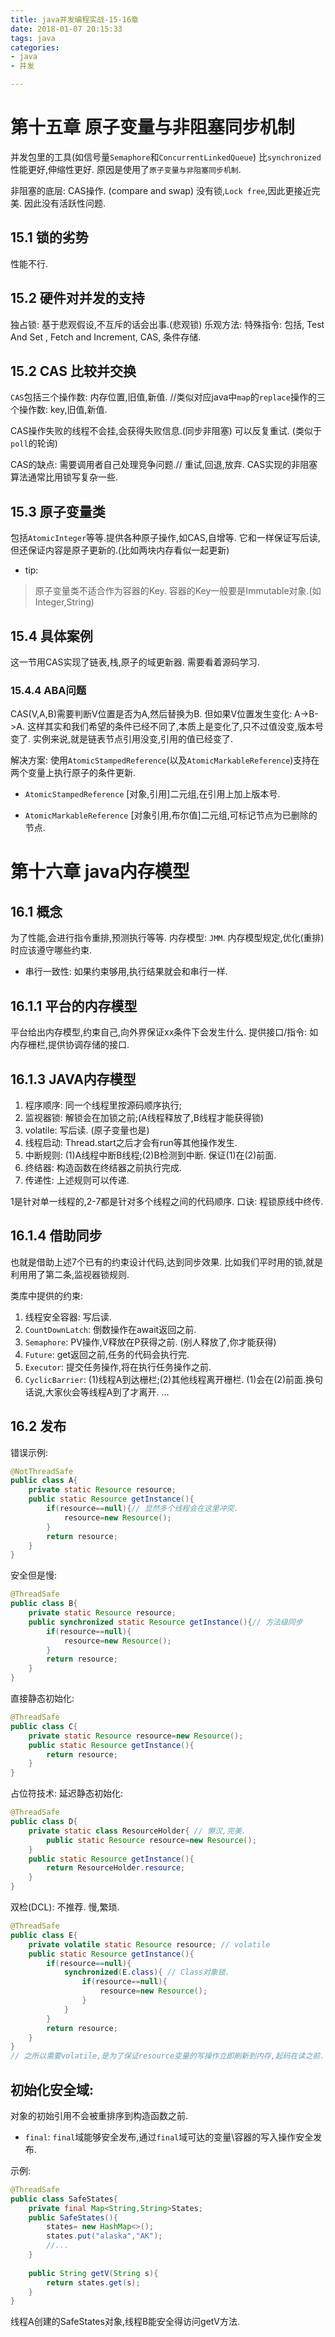 ```yaml
---
title: java并发编程实战-15-16章
date: 2018-01-07 20:15:33
tags: java
categories:
- java
- 并发

---
```



# 第十五章 原子变量与非阻塞同步机制
并发包里的工具(如信号量`Semaphore`和`ConcurrentLinkedQueue`)
比`synchronized`性能更好,伸缩性更好.
原因是使用了`原子变量与非阻塞同步机制`.

非阻塞的底层: CAS操作. (compare and swap)
没有锁,`Lock free`,因此更接近完美. 
因此没有活跃性问题.

## 15.1 锁的劣势
性能不行.

## 15.2 硬件对并发的支持
独占锁: 基于悲观假设,不互斥的话会出事.(悲观锁)
乐观方法: 特殊指令: 包括, Test And Set , Fetch and Increment, CAS, 条件存储.

## 15.2 CAS 比较并交换
`CAS`包括三个操作数: 内存位置,旧值,新值.
//类似对应java中`map`的`replace`操作的三个操作数: key,旧值,新值.

CAS操作失败的线程不会挂,会获得失败信息.(同步非阻塞)
可以反复重试. (类似于`poll`的轮询)

CAS的缺点:
需要调用者自己处理竞争问题.// 重试,回退,放弃. 
CAS实现的非阻塞算法通常比用锁写复杂一些.

## 15.3 原子变量类
包括`AtomicInteger`等等.提供各种原子操作,如CAS,自增等.
它和一样保证写后读,但还保证内容是原子更新的.(比如两块内存看似一起更新)

- tip:
> 原子变量类不适合作为容器的Key.
容器的Key一般要是Immutable对象.(如Integer,String)

## 15.4 具体案例
这一节用CAS实现了链表,栈,原子的域更新器.
需要看着源码学习.

### 15.4.4 ABA问题
CAS(V,A,B)需要判断V位置是否为A,然后替换为B.
但如果V位置发生变化: A->B->A. 
这样其实和我们希望的条件已经不同了,本质上是变化了,只不过值没变,版本号变了.
实例来说,就是链表节点引用没变,引用的值已经变了.


解决方案:
使用`AtomicStampedReference`(以及`AtomicMarkableReference`)支持在两个变量上执行原子的条件更新. 

- `AtomicStampedReference`
[对象,引用]二元组,在引用上加上版本号. 

- `AtomicMarkableReference`
[对象引用,布尔值]二元组,可标记节点为已删除的节点.


# 第十六章 java内存模型

## 16.1 概念
为了性能,会进行指令重排,预测执行等等.
内存模型: `JMM`.
内存模型规定,优化(重排)时应该遵守哪些约束.

- 串行一致性: 
如果约束够用,执行结果就会和串行一样.

## 16.1.1 平台的内存模型
平台给出内存模型,约束自己,向外界保证xx条件下会发生什么.
提供接口/指令: 如内存栅栏,提供协调存储的接口.


## 16.1.3 JAVA内存模型
1. 程序顺序: 同一个线程里按源码顺序执行;
2. 监视器锁: 解锁会在加锁之前;(A线程释放了,B线程才能获得锁)
3. volatile: 写后读. (原子变量也是)
4. 线程启动: Thread.start之后才会有run等其他操作发生.
5. 中断规则: (1)A线程中断B线程;(2)B检测到中断. 保证(1)在(2)前面. 
6. 终结器:   构造函数在终结器之前执行完成.
7. 传递性:   上述规则可以传递.

1是针对单一线程的,2-7都是针对多个线程之间的代码顺序.
口诀: 程锁原线中终传. 


## 16.1.4 借助同步
也就是借助上述7个已有的约束设计代码,达到同步效果.
比如我们平时用的锁,就是利用用了第二条,监视器锁规则.

类库中提供的约束:
1. 线程安全容器: 写后读. 
2. `CountDownLatch`: 倒数操作在await返回之前.
3. `Semaphore`: PV操作,V释放在P获得之前. (别人释放了,你才能获得)
4. `Future`: get返回之前,任务的代码会执行完.
5. `Executor`: 提交任务操作,将在执行任务操作之前.
6. `CyclicBarrier`: (1)线程A到达栅栏;(2)其他线程离开栅栏. (1)会在(2)前面.换句话说,大家伙会等线程A到了才离开.
... 

## 16.2 发布
错误示例:
```java
@NotThreadSafe
public class A{
    private static Resource resource;
    public static Resource getInstance(){
        if(resource==null){// 显然多个线程会在这里冲突.
            resource=new Resource();
        }
        return resource;
    }
}
```
安全但是慢:
```java
@ThreadSafe
public class B{
    private static Resource resource;
    public synchronized static Resource getInstance(){// 方法级同步
        if(resource==null){
            resource=new Resource();
        }
        return resource;
    }
}
```
直接静态初始化:
```java
@ThreadSafe
public class C{
    private static Resource resource=new Resource();
    public static Resource getInstance(){
        return resource;
    }
}
```
占位符技术: 延迟静态初始化:
```java
@ThreadSafe
public class D{ 
    private static class ResourceHolder{ // 懒汉,完美. 
        public static Resource resource=new Resource();
    }
    public static Resource getInstance(){
        return ResourceHolder.resource;
    }
}
```
双检(DCL): 不推荐. 慢,繁琐. 
```java
@ThreadSafe
public class E{
    private volatile static Resource resource; // volatile
    public static Resource getInstance(){
        if(resource==null){
            synchronized(E.class){ // Class对象锁.
                if(resource==null){
                    resource=new Resource();
                }
            }
        }
        return resource;
    }
}
// 之所以需要volatile,是为了保证resource变量的写操作立即刷新到内存,起码在读之前. (StoreLoad屏障)
```



## 初始化安全域:
对象的初始引用不会被重排序到构造函数之前.

- `final`:
`final`域能够安全发布,通过`final`域可达的变量\容器的写入操作安全发布.

示例:
```java
@ThreadSafe
public class SafeStates{
    private final Map<String,String>States;
    public SafeStates(){
        states= new HashMap<>();
        states.put("alaska","AK");
        //...
    }
    
    public String getV(String s){
        return states.get(s);
    }
}
```
线程A创建的SafeStates对象,线程B能安全得访问getV方法.


